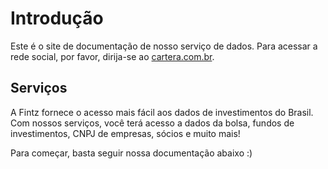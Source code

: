# Introdução

Este é o site de documentação de nosso serviço de dados. Para acessar a rede
social, por favor, dirija-se ao [cartera.com.br][1].

## Serviços

A Fintz fornece o acesso mais fácil aos dados de investimentos do Brasil.
Com nossos serviços, você terá acesso a dados da bolsa, fundos de
investimentos, CNPJ de empresas, sócios e muito mais!

Para começar, basta seguir nossa documentação abaixo :)


[1]: https://cartera.com.br

